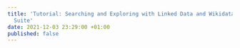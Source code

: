 ```yaml
---
title: 'Tutorial: Searching and Exploring with Linked Data and Wikidata in the Media
  Suite'
date: 2021-12-03 23:29:00 +01:00
published: false
---
```


